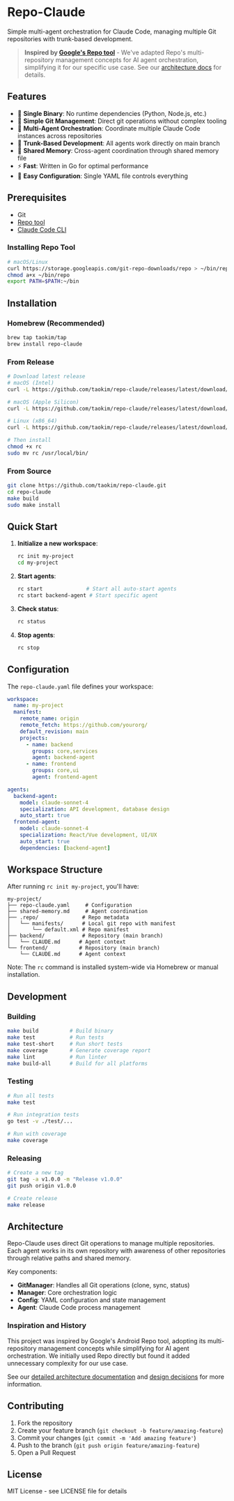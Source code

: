 # Repo-Claude

Simple multi-agent orchestration for Claude Code, managing multiple Git repositories with trunk-based development.

> **Inspired by [Google's Repo tool](https://gerrit.googlesource.com/git-repo/)** - We've adapted Repo's multi-repository management concepts for AI agent orchestration, simplifying it for our specific use case. See our [architecture docs](docs/architecture.md) for details.

## Features

- 🚀 **Single Binary**: No runtime dependencies (Python, Node.js, etc.)
- 🔧 **Simple Git Management**: Direct git operations without complex tooling
- 🤖 **Multi-Agent Orchestration**: Coordinate multiple Claude Code instances across repositories
- 🌳 **Trunk-Based Development**: All agents work directly on main branch
- 📝 **Shared Memory**: Cross-agent coordination through shared memory file
- ⚡ **Fast**: Written in Go for optimal performance
- 🎯 **Easy Configuration**: Single YAML file controls everything

## Prerequisites

- Git
- [Repo tool](https://gerrit.googlesource.com/git-repo/)
- [Claude Code CLI](https://claude.ai/code)

### Installing Repo Tool

```bash
# macOS/Linux
curl https://storage.googleapis.com/git-repo-downloads/repo > ~/bin/repo
chmod a+x ~/bin/repo
export PATH=$PATH:~/bin
```

## Installation

### Homebrew (Recommended)

```bash
brew tap taokim/tap
brew install repo-claude
```

### From Release

```bash
# Download latest release
# macOS (Intel)
curl -L https://github.com/taokim/repo-claude/releases/latest/download/repo-claude_Darwin_x86_64.tar.gz | tar xz

# macOS (Apple Silicon)
curl -L https://github.com/taokim/repo-claude/releases/latest/download/repo-claude_Darwin_arm64.tar.gz | tar xz

# Linux (x86_64)
curl -L https://github.com/taokim/repo-claude/releases/latest/download/repo-claude_Linux_x86_64.tar.gz | tar xz

# Then install
chmod +x rc
sudo mv rc /usr/local/bin/
```

### From Source

```bash
git clone https://github.com/taokim/repo-claude.git
cd repo-claude
make build
sudo make install
```


## Quick Start

1. **Initialize a new workspace**:
   ```bash
   rc init my-project
   cd my-project
   ```

2. **Start agents**:
   ```bash
   rc start              # Start all auto-start agents
   rc start backend-agent # Start specific agent
   ```

3. **Check status**:
   ```bash
   rc status
   ```

4. **Stop agents**:
   ```bash
   rc stop
   ```

## Configuration

The `repo-claude.yaml` file defines your workspace:

```yaml
workspace:
  name: my-project
  manifest:
    remote_name: origin
    remote_fetch: https://github.com/yourorg/
    default_revision: main
    projects:
      - name: backend
        groups: core,services
        agent: backend-agent
      - name: frontend
        groups: core,ui
        agent: frontend-agent

agents:
  backend-agent:
    model: claude-sonnet-4
    specialization: API development, database design
    auto_start: true
  frontend-agent:
    model: claude-sonnet-4
    specialization: React/Vue development, UI/UX
    auto_start: true
    dependencies: [backend-agent]
```

## Workspace Structure

After running `rc init my-project`, you'll have:

```
my-project/
├── repo-claude.yaml     # Configuration
├── shared-memory.md     # Agent coordination
├── .repo/              # Repo metadata
│   └── manifests/      # Local git repo with manifest
│       └── default.xml # Repo manifest
├── backend/            # Repository (main branch)
│   └── CLAUDE.md      # Agent context
└── frontend/          # Repository (main branch)
    └── CLAUDE.md      # Agent context
```

Note: The `rc` command is installed system-wide via Homebrew or manual installation.

## Development

### Building

```bash
make build          # Build binary
make test           # Run tests
make test-short     # Run short tests
make coverage       # Generate coverage report
make lint           # Run linter
make build-all      # Build for all platforms
```

### Testing

```bash
# Run all tests
make test

# Run integration tests
go test -v ./test/...

# Run with coverage
make coverage
```

### Releasing

```bash
# Create a new tag
git tag -a v1.0.0 -m "Release v1.0.0"
git push origin v1.0.0

# Create release
make release
```

## Architecture

Repo-Claude uses direct Git operations to manage multiple repositories. Each agent works in its own repository with awareness of other repositories through relative paths and shared memory.

Key components:
- **GitManager**: Handles all Git operations (clone, sync, status)
- **Manager**: Core orchestration logic
- **Config**: YAML configuration and state management
- **Agent**: Claude Code process management

### Inspiration and History

This project was inspired by Google's Android Repo tool, adopting its multi-repository management concepts while simplifying for AI agent orchestration. We initially used Repo directly but found it added unnecessary complexity for our use case.

See our [detailed architecture documentation](docs/architecture.md) and [design decisions](docs/adr/) for more information.

## Contributing

1. Fork the repository
2. Create your feature branch (`git checkout -b feature/amazing-feature`)
3. Commit your changes (`git commit -m 'Add amazing feature'`)
4. Push to the branch (`git push origin feature/amazing-feature`)
5. Open a Pull Request

## License

MIT License - see LICENSE file for details